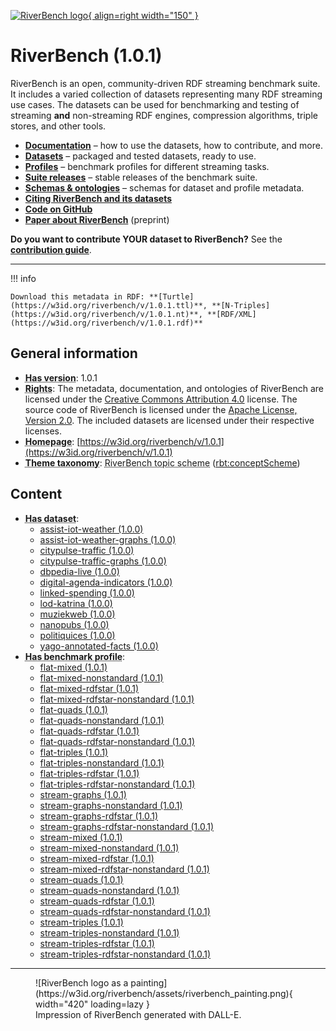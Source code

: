 [![RiverBench logo](https://w3id.org/riverbench/assets/riverbench_vector_logo.png){ align=right width="150" }](https://w3id.org/riverbench)

# RiverBench (1.0.1)

RiverBench is an open, community-driven RDF streaming benchmark suite. It includes a varied collection of datasets representing many RDF streaming use cases. The datasets can be used for benchmarking and testing of streaming **and** non-streaming RDF engines, compression algorithms, triple stores, and other tools.

<!-- Links to documentation/* must be relative, the rest must be absolute.
    Otherwise, the links will break in tagged releases. -->
- **[Documentation](documentation/index.md)** – how to use the datasets, how to contribute, and more.
- **[Datasets](https://w3id.org/riverbench/datasets)** – packaged and tested datasets, ready to use.
- **[Profiles](https://w3id.org/riverbench/profiles)** – benchmark profiles for different streaming tasks.
- **[Suite releases](https://w3id.org/riverbench/v)** – stable releases of the benchmark suite.
- **[Schemas & ontologies](https://w3id.org/riverbench/schema)** – schemas for dataset and profile metadata.
- **[Citing RiverBench and its datasets](documentation/licensing.md)**
- **[Code on GitHub](https://github.com/RiverBench)**
- **[Paper about RiverBench](https://arxiv.org/abs/2305.06226)** (preprint)

**Do you want to contribute YOUR dataset to RiverBench?** See the **[contribution guide](documentation/contribute.md)**.

----


!!! info

    Download this metadata in RDF: **[Turtle](https://w3id.org/riverbench/v/1.0.1.ttl)**, **[N-Triples](https://w3id.org/riverbench/v/1.0.1.nt)**, **[RDF/XML](https://w3id.org/riverbench/v/1.0.1.rdf)**



## General information

- **<abbr title="Version tag of an artifact">Has version</abbr>**: 1.0.1
- **<abbr title="Information about rights held in and over the resource.">Rights</abbr>**: The metadata, documentation, and ontologies of RiverBench are licensed under the [Creative Commons Attribution 4.0](https://creativecommons.org/licenses/by/4.0/) license. The source code of RiverBench is licensed under the [Apache License, Version 2.0](https://spdx.org/licenses/Apache-2.0). The included datasets are licensed under their respective licenses.
- **<abbr title="A homepage for some thing.">Homepage</abbr>**: [https://w3id.org/riverbench/v/1.0.1](https://w3id.org/riverbench/v/1.0.1)
- **<abbr title="The knowledge organization system (KOS) used to classify catalog's datasets.">Theme taxonomy</abbr>**: <abbr title="Collection of topic concepts used to annotate RiverBench datasets.">RiverBench topic scheme</abbr> ([rbt:conceptScheme](https://w3id.org/riverbench/schema/theme#conceptScheme))

## Content

- **<abbr title="A collection of data that is listed in the catalog.">Has dataset</abbr>**: 
    - [assist-iot-weather (1.0.0)](https://w3id.org/riverbench/datasets/assist-iot-weather/1.0.0)
    - [assist-iot-weather-graphs (1.0.0)](https://w3id.org/riverbench/datasets/assist-iot-weather-graphs/1.0.0)
    - [citypulse-traffic (1.0.0)](https://w3id.org/riverbench/datasets/citypulse-traffic/1.0.0)
    - [citypulse-traffic-graphs (1.0.0)](https://w3id.org/riverbench/datasets/citypulse-traffic-graphs/1.0.0)
    - [dbpedia-live (1.0.0)](https://w3id.org/riverbench/datasets/dbpedia-live/1.0.0)
    - [digital-agenda-indicators (1.0.0)](https://w3id.org/riverbench/datasets/digital-agenda-indicators/1.0.0)
    - [linked-spending (1.0.0)](https://w3id.org/riverbench/datasets/linked-spending/1.0.0)
    - [lod-katrina (1.0.0)](https://w3id.org/riverbench/datasets/lod-katrina/1.0.0)
    - [muziekweb (1.0.0)](https://w3id.org/riverbench/datasets/muziekweb/1.0.0)
    - [nanopubs (1.0.0)](https://w3id.org/riverbench/datasets/nanopubs/1.0.0)
    - [politiquices (1.0.0)](https://w3id.org/riverbench/datasets/politiquices/1.0.0)
    - [yago-annotated-facts (1.0.0)](https://w3id.org/riverbench/datasets/yago-annotated-facts/1.0.0)
- **<abbr title="Indicates benchmark profiles that belong to this benchmark suite.">Has benchmark profile</abbr>**: 
    - [flat-mixed (1.0.1)](https://w3id.org/riverbench/profiles/flat-mixed/1.0.1)
    - [flat-mixed-nonstandard (1.0.1)](https://w3id.org/riverbench/profiles/flat-mixed-nonstandard/1.0.1)
    - [flat-mixed-rdfstar (1.0.1)](https://w3id.org/riverbench/profiles/flat-mixed-rdfstar/1.0.1)
    - [flat-mixed-rdfstar-nonstandard (1.0.1)](https://w3id.org/riverbench/profiles/flat-mixed-rdfstar-nonstandard/1.0.1)
    - [flat-quads (1.0.1)](https://w3id.org/riverbench/profiles/flat-quads/1.0.1)
    - [flat-quads-nonstandard (1.0.1)](https://w3id.org/riverbench/profiles/flat-quads-nonstandard/1.0.1)
    - [flat-quads-rdfstar (1.0.1)](https://w3id.org/riverbench/profiles/flat-quads-rdfstar/1.0.1)
    - [flat-quads-rdfstar-nonstandard (1.0.1)](https://w3id.org/riverbench/profiles/flat-quads-rdfstar-nonstandard/1.0.1)
    - [flat-triples (1.0.1)](https://w3id.org/riverbench/profiles/flat-triples/1.0.1)
    - [flat-triples-nonstandard (1.0.1)](https://w3id.org/riverbench/profiles/flat-triples-nonstandard/1.0.1)
    - [flat-triples-rdfstar (1.0.1)](https://w3id.org/riverbench/profiles/flat-triples-rdfstar/1.0.1)
    - [flat-triples-rdfstar-nonstandard (1.0.1)](https://w3id.org/riverbench/profiles/flat-triples-rdfstar-nonstandard/1.0.1)
    - [stream-graphs (1.0.1)](https://w3id.org/riverbench/profiles/stream-graphs/1.0.1)
    - [stream-graphs-nonstandard (1.0.1)](https://w3id.org/riverbench/profiles/stream-graphs-nonstandard/1.0.1)
    - [stream-graphs-rdfstar (1.0.1)](https://w3id.org/riverbench/profiles/stream-graphs-rdfstar/1.0.1)
    - [stream-graphs-rdfstar-nonstandard (1.0.1)](https://w3id.org/riverbench/profiles/stream-graphs-rdfstar-nonstandard/1.0.1)
    - [stream-mixed (1.0.1)](https://w3id.org/riverbench/profiles/stream-mixed/1.0.1)
    - [stream-mixed-nonstandard (1.0.1)](https://w3id.org/riverbench/profiles/stream-mixed-nonstandard/1.0.1)
    - [stream-mixed-rdfstar (1.0.1)](https://w3id.org/riverbench/profiles/stream-mixed-rdfstar/1.0.1)
    - [stream-mixed-rdfstar-nonstandard (1.0.1)](https://w3id.org/riverbench/profiles/stream-mixed-rdfstar-nonstandard/1.0.1)
    - [stream-quads (1.0.1)](https://w3id.org/riverbench/profiles/stream-quads/1.0.1)
    - [stream-quads-nonstandard (1.0.1)](https://w3id.org/riverbench/profiles/stream-quads-nonstandard/1.0.1)
    - [stream-quads-rdfstar (1.0.1)](https://w3id.org/riverbench/profiles/stream-quads-rdfstar/1.0.1)
    - [stream-quads-rdfstar-nonstandard (1.0.1)](https://w3id.org/riverbench/profiles/stream-quads-rdfstar-nonstandard/1.0.1)
    - [stream-triples (1.0.1)](https://w3id.org/riverbench/profiles/stream-triples/1.0.1)
    - [stream-triples-nonstandard (1.0.1)](https://w3id.org/riverbench/profiles/stream-triples-nonstandard/1.0.1)
    - [stream-triples-rdfstar (1.0.1)](https://w3id.org/riverbench/profiles/stream-triples-rdfstar/1.0.1)
    - [stream-triples-rdfstar-nonstandard (1.0.1)](https://w3id.org/riverbench/profiles/stream-triples-rdfstar-nonstandard/1.0.1)



----

<figure markdown>
  ![RiverBench logo as a painting](https://w3id.org/riverbench/assets/riverbench_painting.png){ width="420" loading=lazy }
  <figcaption style="width: 420px">Impression of RiverBench generated with DALL-E.</figcaption>
</figure>
